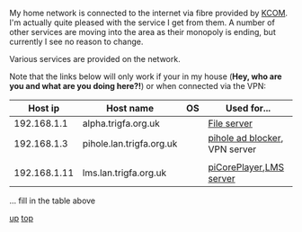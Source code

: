 My home network is connected to the internet via fibre provided by [KCOM](https://www.kcom.com/). I'm actually quite pleased with the service I get from them. A number of other services are moving into the area as their monopoly is ending, but currently I see no reason to change.

Various services are provided on the network.  

Note that the links below will only work if your in my house (__Hey, who are you and what are you doing here?!__) or when connected via the VPN:

| Host ip | Host name | OS | Used for... |
| ---- | ---- | ---- | ---- |
| 192.168.1.1 | alpha.trigfa.org.uk |  | [File server](https://alpha.lan.trigfa.org.uk:5001/) |
| 192.168.1.3 | pihole.lan.trigfa.org.uk |  | [pihole ad blocker](http://pihole.lan.trigfa.org.uk/admin), VPN server |
|  |  |  |  |
| 192.168.1.11 | lms.lan.trigfa.org.uk |  | [piCorePlayer](http://lms.lan.trigfa.org.uk),[LMS server](http://lms.lan.trigfa.org.uk:9000/) |

... fill in the table above

[up](README.md)
[top](../README.md)
